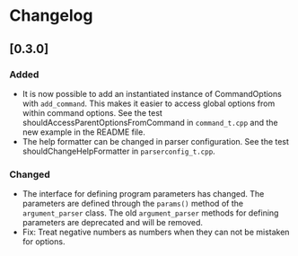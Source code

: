 
# Changelog

## [0.3.0]

### Added

- It is now possible to add an instantiated instance of CommandOptions with `add_command`.  This
  makes it easier to access global options from within command options.  See the test
  shouldAccessParentOptionsFromCommand in `command_t.cpp` and the new example in the README file.
- The help formatter can be changed in parser configuration. See the test shouldChangeHelpFormatter
  in `parserconfig_t.cpp`.

### Changed

- The interface for defining program parameters has changed.  The parameters are defined through the
  `params()` method of the `argument_parser` class.  The old `argument_parser` methods for defining
  parameters are deprecated and will be removed.
- Fix: Treat negative numbers as numbers when they can not be mistaken for options.

